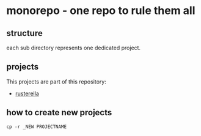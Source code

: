 # monorepo - one repo to rule them all

## structure

each sub directory represents one dedicated project.

## projects

This projects are part of this repository:

  * [rusterella](./rusterella)

## how to create new projects

```shell
cp -r _NEW PROJECTNAME
```
